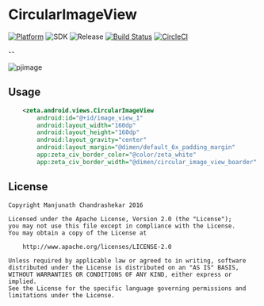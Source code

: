 # CircularImageView

[![Platform](https://img.shields.io/badge/platform-android-green.svg)](http://developer.android.com/index.html)
![SDK](https://img.shields.io/badge/SDK-15%2B-green.svg)
![Release](https://img.shields.io/badge/release-v1.0-green.svg)
[![Build Status](https://travis-ci.org/manjunathc23/CircularImageView.svg?branch=master)](https://api.travis-ci.org/manjunathc23/CircularImageView)
[![CircleCI](https://circleci.com/gh/manjunathc23/CircularImageView.svg?style=svg)](https://circleci.com/gh/manjunathc23/CircularImageView)

--

![pjimage](https://cloud.githubusercontent.com/assets/1502341/17903751/376af04e-6932-11e6-9ca3-6a5766e639b6.jpeg)

Usage
-----
```xml
    <zeta.android.views.CircularImageView
        android:id="@+id/image_view_1"
        android:layout_width="160dp"
        android:layout_height="160dp"
        android:layout_gravity="center"
        android:layout_margin="@dimen/default_6x_padding_margin"
        app:zeta_civ_border_color="@color/zeta_white"
        app:zeta_civ_border_width="@dimen/circular_image_view_boarder" />
```

License
-------

    Copyright Manjunath Chandrashekar 2016

    Licensed under the Apache License, Version 2.0 (the "License");
    you may not use this file except in compliance with the License.
    You may obtain a copy of the License at

        http://www.apache.org/licenses/LICENSE-2.0

    Unless required by applicable law or agreed to in writing, software
    distributed under the License is distributed on an "AS IS" BASIS,
    WITHOUT WARRANTIES OR CONDITIONS OF ANY KIND, either express or implied.
    See the License for the specific language governing permissions and
    limitations under the License.
